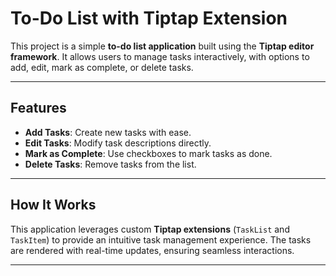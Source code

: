 # To-Do List with Tiptap Extension

This project is a simple **to-do list application** built using the **Tiptap editor framework**. It allows users to manage tasks interactively, with options to add, edit, mark as complete, or delete tasks.

---

## Features

- **Add Tasks**: Create new tasks with ease.
- **Edit Tasks**: Modify task descriptions directly.
- **Mark as Complete**: Use checkboxes to mark tasks as done.
- **Delete Tasks**: Remove tasks from the list.

---

## How It Works

This application leverages custom **Tiptap extensions** (`TaskList` and `TaskItem`) to provide an intuitive task management experience. The tasks are rendered with real-time updates, ensuring seamless interactions.

---
